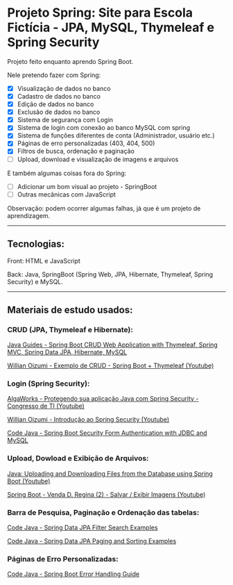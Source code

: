 # Projeto Spring: Site para Escola Fictícia - JPA, MySQL, Thymeleaf e Spring Security

Projeto feito enquanto aprendo Spring Boot.

Nele pretendo fazer com Spring:
- [x] Visualização de dados no banco
- [x] Cadastro de dados no banco
- [x] Edição de dados no banco
- [x] Exclusão de dados no banco
- [x] Sistema de segurança com Login
- [x] Sistema de login com conexão ao banco MySQL com spring
- [x] Sistema de funções diferentes de conta (Administrador, usuário etc.)
- [x] Páginas de erro personalizadas (403, 404, 500)
- [x] Filtros de busca, ordenação e paginação
- [ ] Upload, download e visualização de imagens e arquivos

E também algumas coisas fora do Spring:
- [ ] Adicionar um bom visual ao projeto - SpringBoot
- [ ] Outras mecânicas com JavaScript

Observação: podem ocorrer algumas falhas, já que é um projeto de aprendizagem.

***

## Tecnologias: 

Front: HTML e JavaScript

Back: Java, SpringBoot (Spring Web, JPA, Hibernate, Thymeleaf, Spring Security) e MySQL.

***

## Materiais de estudo usados:

### CRUD (JPA, Thymeleaf e Hibernate):

[Java Guides - Spring Boot CRUD Web Application with Thymeleaf, Spring MVC, Spring Data JPA, Hibernate, MySQL](https://www.javaguides.net/2020/05/spring-boot-crud-web-application-with-thymeleaf.html)

[Willian Oizumi - Exemplo de CRUD - Spring Boot + Thymeleaf (Youtube)](https://youtu.be/Mbjkccg6J1Q)

### Login (Spring Security):

[AlgaWorks - Protegendo sua aplicação Java com Spring Security - Congresso de TI (Youtube)](https://youtu.be/FOX0r52_hwE)

[Willian Oizumi - Introdução ao Spring Security (Youtube)](https://youtu.be/CYpJuqV-CRs)

[Code Java - Spring Boot Security Form Authentication with JDBC and MySQL](https://www.codejava.net/frameworks/spring-boot/form-authentication-with-jdbc-and-mysql)

### Upload, Dowload e Exibição de Arquivos:

[Java: Uploading and Downloading Files from the Database using Spring Boot (Youtube)](https://youtu.be/znjhY71F-8I)

[Spring Boot - Venda D. Regina (2) - Salvar / Exibir Imagens (Youtube)](https://youtu.be/HWFwgQYdEJE)

### Barra de Pesquisa, Paginação e Ordenação das tabelas:

[Code Java - Spring Data JPA Filter Search Examples](https://www.codejava.net/frameworks/spring-boot/spring-data-jpa-filter-search-examples)

[Code Java - Spring Data JPA Paging and Sorting Examples](https://www.codejava.net/frameworks/spring-boot/spring-data-jpa-paging-and-sorting-examples)

### Páginas de Erro Personalizadas:

[Code Java - Spring Boot Error Handling Guide](https://www.codejava.net/frameworks/spring-boot/spring-boot-error-handling-guide)
